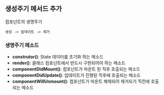 ## 생성주기 메서드 추가

컴포넌트의 생명주기

```
생성 -> 업데이트 -> 제거
```

### 생명주기 메소드

- **construtor()**: State 데이터를 초기화 하는 메소드
- **render()**: 클래스 컴포넌트에서 반드시 구현되어야 하는 메소드
- **componentDidMount()**: 컴포넌트가 마운트 된 직후 호출되는 메소드
- **componentDidUpdate()**: 업데이트가 진행된 직후에 호출되는 메소드
- **componentWillUnmount()**: 컴포넌트가 마운트 해제되어 제거되기 직전에 호출되는 메소드
